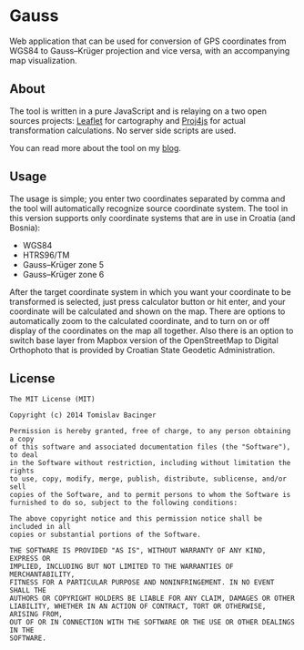 Gauss
=====

Web application that can be used for conversion of GPS coordinates from WGS84 to Gauss–Krüger projection and vice versa, with an accompanying map visualization.

## About

The tool is written in a pure JavaScript and is relaying on a two open sources projects: [Leaflet](http://leafletjs.com/) for cartography and [Proj4js](https://github.com/proj4js/proj4js) for actual transformation calculations. No server side scripts are used.

You can read more about the tool on my [blog](http://svemir.co/categories/tools/).

## Usage

The usage is simple; you enter two coordinates separated by comma and the tool will automatically recognize source coordinate system. The tool in this version supports only coordinate systems that are in use in Croatia (and Bosnia):
   * WGS84
   * HTRS96/TM
   * Gauss–Krüger zone 5
   * Gauss–Krüger zone 6

After the target coordinate system in which you want your coordinate to be transformed is selected, just press calculator button or hit enter, and your coordinate will be calculated and shown on the map. There are options to automatically zoom to the calculated coordinate, and to turn on or off display of the coordinates on the map all together. Also there is an option to switch base layer from Mapbox version of the OpenStreetMap to Digital Orthophoto that is provided by Croatian State Geodetic Administration.

## License
```
The MIT License (MIT)

Copyright (c) 2014 Tomislav Bacinger

Permission is hereby granted, free of charge, to any person obtaining a copy
of this software and associated documentation files (the "Software"), to deal
in the Software without restriction, including without limitation the rights
to use, copy, modify, merge, publish, distribute, sublicense, and/or sell
copies of the Software, and to permit persons to whom the Software is
furnished to do so, subject to the following conditions:

The above copyright notice and this permission notice shall be included in all
copies or substantial portions of the Software.

THE SOFTWARE IS PROVIDED "AS IS", WITHOUT WARRANTY OF ANY KIND, EXPRESS OR
IMPLIED, INCLUDING BUT NOT LIMITED TO THE WARRANTIES OF MERCHANTABILITY,
FITNESS FOR A PARTICULAR PURPOSE AND NONINFRINGEMENT. IN NO EVENT SHALL THE
AUTHORS OR COPYRIGHT HOLDERS BE LIABLE FOR ANY CLAIM, DAMAGES OR OTHER
LIABILITY, WHETHER IN AN ACTION OF CONTRACT, TORT OR OTHERWISE, ARISING FROM,
OUT OF OR IN CONNECTION WITH THE SOFTWARE OR THE USE OR OTHER DEALINGS IN THE
SOFTWARE.